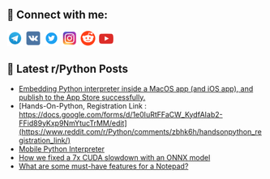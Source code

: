 ## 🔎 Connect with me:
[<img src="https://github.com/bullbesh/bullbesh/blob/main/images/Telegram.png" width="32" height="32" />](https://t.me/bullbesh)
[<img src="https://github.com/bullbesh/bullbesh/blob/main/images/VK.png" width="32" height="32" />](https://vk.com/bullbesh)
[<img src="https://github.com/bullbesh/bullbesh/blob/main/images/Twitter.png" width="32" height="32" />](https://twitter.com/bullbesh1)
[<img src="https://github.com/bullbesh/bullbesh/blob/main/images/Instagram.png" width="32" height="32" />](https://www.instagram.com/bullbesh)
[<img src="https://github.com/bullbesh/bullbesh/blob/main/images/Reddit.png" width="32" height="32" />](https://www.reddit.com/user/bullbesh)
[<img src="https://github.com/bullbesh/bullbesh/blob/main/images/YouTube.png" width="32" height="32" />](https://www.youtube.com/channel/UCtfjRs6uzgq5mfm8S06WTcg)

## 📕 Latest r/Python Posts
<!-- BLOG-POST-LIST:START -->
- [Embedding Python interpreter inside a MacOS app &lpar;and iOS app&rpar;, and publish to the App Store successfully.](https://www.reddit.com/r/Python/comments/zbi9qp/embedding_python_interpreter_inside_a_macos_app/)
- [Hands-On-Python, Registration Link : https://docs.google.com/forms/d/1e0IuRtFFaCW_KydfAIab2-FFid89yKxp9NmYtucTrMM/edit](https://www.reddit.com/r/Python/comments/zbhk6h/handsonpython_registration_link/)
- [Mobile Python Interpreter](https://www.reddit.com/r/Python/comments/zbgd26/mobile_python_interpreter/)
- [How we fixed a 7x CUDA slowdown with an ONNX model](https://www.reddit.com/r/Python/comments/zbfstu/how_we_fixed_a_7x_cuda_slowdown_with_an_onnx_model/)
- [What are some must-have features for a Notepad?](https://www.reddit.com/r/Python/comments/zbfdij/what_are_some_musthave_features_for_a_notepad/)
<!-- BLOG-POST-LIST:END -->

